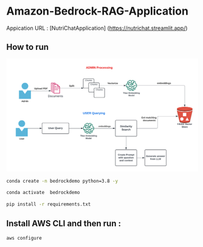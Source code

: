 # Amazon-Bedrock-RAG-Application

Appication URL : [NutriChatApplication] (https://nutrichat.streamlit.app/)

## How to run 
![Architecture](Architecture.png)


```bash
conda create -n bedrockdemo python=3.8 -y 
```

```bash
conda activate  bedrockdemo 
```

```bash
pip install -r requirements.txt
```
## Install AWS CLI and then run : 
```bash
aws configure
```

